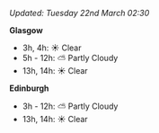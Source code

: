 *Updated: Tuesday 22nd March 02:30*

**Glasgow**

* 3h, 4h: :sunny: Clear
* 5h - 12h: :partly_sunny: Partly Cloudy
* 13h, 14h: :sunny: Clear

**Edinburgh**

* 3h - 12h: :partly_sunny: Partly Cloudy
* 13h, 14h: :sunny: Clear
